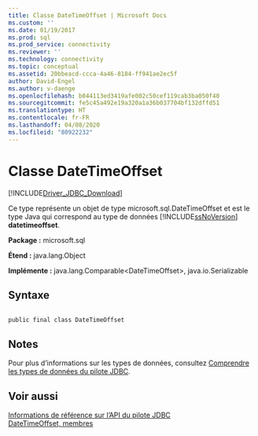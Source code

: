 ```yaml
---
title: Classe DateTimeOffset | Microsoft Docs
ms.custom: ''
ms.date: 01/19/2017
ms.prod: sql
ms.prod_service: connectivity
ms.reviewer: ''
ms.technology: connectivity
ms.topic: conceptual
ms.assetid: 20bbeacd-ccca-4a46-8184-ff941ae2ec5f
author: David-Engel
ms.author: v-daenge
ms.openlocfilehash: b044113ed3419afe002c50cef119cab3ba050f40
ms.sourcegitcommit: fe5c45a492e19a320a1a36b037704bf132dffd51
ms.translationtype: HT
ms.contentlocale: fr-FR
ms.lasthandoff: 04/08/2020
ms.locfileid: "80922232"
---
```

# <a name="datetimeoffset-class"></a>Classe DateTimeOffset
[!INCLUDE[Driver_JDBC_Download](../../../includes/driver_jdbc_download.md)]

  Ce type représente un objet de type microsoft.sql.DateTimeOffset et est le type Java qui correspond au type de données [!INCLUDE[ssNoVersion](../../../includes/ssnoversion-md.md)] **datetimeoffset**.  
  
 **Package :** microsoft.sql  
  
 **Étend :** java.lang.Object  
  
 **Implémente :** java.lang.Comparable\<DateTimeOffset>, java.io.Serializable  
  
## <a name="syntax"></a>Syntaxe  
  
```  
  
public final class DateTimeOffset  
```  
  
## <a name="remarks"></a>Notes  
 Pour plus d’informations sur les types de données, consultez [Comprendre les types de données du pilote JDBC](../../../connect/jdbc/understanding-the-jdbc-driver-data-types.md).  
  
## <a name="see-also"></a>Voir aussi  
 [Informations de référence sur l’API du pilote JDBC](../../../connect/jdbc/reference/jdbc-driver-api-reference.md)   
 [DateTimeOffset, membres](../../../connect/jdbc/reference/datetimeoffset-members.md)  
  
  
